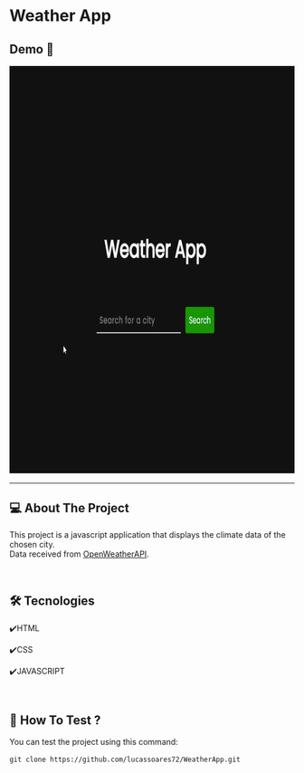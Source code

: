 # Weather App

## Demo 📸

<div>
  <img src="./github/weathergit.gif" width="800px" height="720px"/>                                                             
</div>

---
                                                                                                                                                                                                                            

## 💻 About The Project
This project is a javascript application that displays the climate data of the chosen city.<br> Data received from <a href="https://openweathermap.org/">OpenWeatherAPI</a>.

<br>

## 🛠 Tecnologies 
✔️HTML

✔️CSS

✔️JAVASCRIPT
    
<br>

## 🚀 How To Test ?
You can test the project using this command:

```
git clone https://github.com/lucassoares72/WeatherApp.git
```
